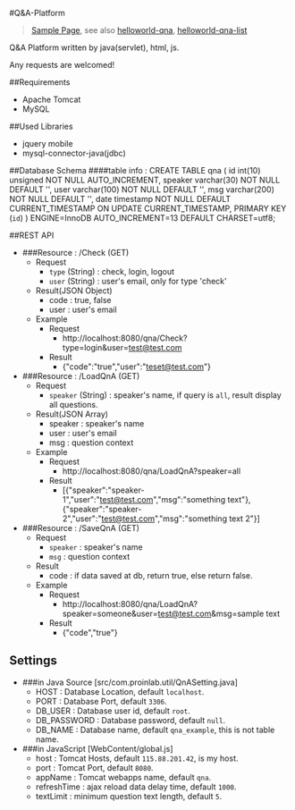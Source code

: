 #Q&A-Platform
>[Sample Page](http://blog.proinlab.com/qna-example/qna.html), see also [helloworld-qna](http://daejeon.gdg.kr/helloworld/qna), [helloworld-qna-list](http://daejeon.gdg.kr/helloworld/qna/speaker.html)

Q&A Platform written by java(servlet), html, js.

Any requests are welcomed!

##Requirements
- Apache Tomcat
- MySQL 

##Used Libraries
- jquery mobile
- mysql-connector-java(jdbc)

##Database Schema
####table info : 
	CREATE TABLE qna (
		id int(10) unsigned NOT NULL AUTO_INCREMENT,
		speaker varchar(30) NOT NULL DEFAULT '',
		user varchar(100) NOT NULL DEFAULT '',
		msg varchar(200) NOT NULL DEFAULT '',
		date timestamp NOT NULL DEFAULT CURRENT_TIMESTAMP 		ON UPDATE CURRENT_TIMESTAMP,
		PRIMARY KEY (`id`)
	) ENGINE=InnoDB AUTO_INCREMENT=13 DEFAULT CHARSET=utf8;

##REST API
- ###Resource : /Check (GET)
	- Request
		- `type` (String) : check, login, logout
		- `user` (String) : user's email, only for type 'check'
	- Result(JSON Object)
		- code : true, false
		- user : user's email
	- Example
		- Request
			- http://localhost:8080/qna/Check?type=login&user=test@test.com
		- Result
			- {"code":"true","user":"teset@test.com"}
- ###Resource : /LoadQnA (GET)
	- Request
		- `speaker` (String) : speaker's name, if query is `all`, result display all questions.
	- Result(JSON Array)
		- speaker : speaker's name
		- user : user's email
		- msg : question context
	- Example
		- Request
			- http://localhost:8080/qna/LoadQnA?speaker=all
		- Result
			- [{"speaker":"speaker-1","user":"test@test.com","msg":"something text"},{"speaker":"speaker-2","user":"test@test.com","msg":"something text 2"}]
- ###Resource : /SaveQnA (GET)
	- Request
		- `speaker` : speaker's name
		- `msg` : question context
	- Result
		- code : if data saved at db, return true, else return false.
	- Example
		- Request
			- http://localhost:8080/qna/LoadQnA?speaker=someone&user=test@test.com&msg=sample text
		- Result
			- {"code","true"}
			
## Settings
- ###in Java Source [src/com.proinlab.util/QnASetting.java]
	- HOST : Database Location, default `localhost`.
	- PORT : Database Port, default `3306`.
	- DB_USER : Database user id, default `root`.
	- DB_PASSWORD : Database password, default `null`.
	- DB_NAME : Database name, default `qna_example`, this is not table name.
- ###in JavaScript [WebContent/global.js]
	- host : Tomcat Hosts, default `115.88.201.42`, is my host.
	- port : Tomcat Port, default `8080`.
	- appName : Tomcat webapps name, default `qna`.
	- refreshTime : ajax reload data delay time, default `1000`.
	- textLimit : minimum question text length, default `5`.
